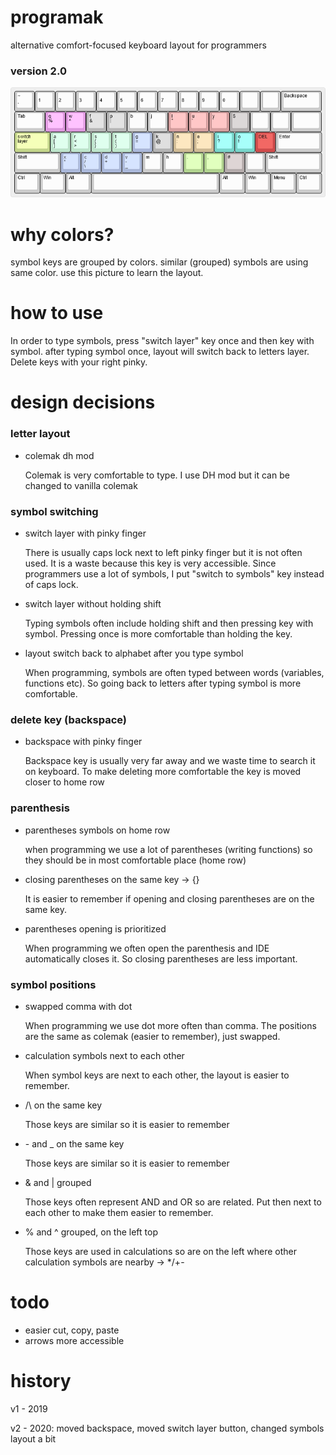 # programak
alternative comfort-focused keyboard layout for programmers

### version 2.0

![](programak.png)

# why colors?

symbol keys are grouped by colors. similar (grouped) symbols are using same color.
use this picture to learn the layout.

# how to use

In order to type symbols, press "switch layer" key once and then key with symbol. after typing symbol once, layout will switch back to letters layer.
Delete keys with your right pinky.

# design decisions

### letter layout

- colemak dh mod

    Colemak is very comfortable to type. I use DH mod but it can be changed to vanilla colemak
    
### symbol switching

- switch layer with pinky finger

    There is usually caps lock next to left pinky finger but it is not often used. It is a waste because this key is very accessible. Since programmers use a lot of symbols, I put "switch to symbols" key instead of caps lock.
    
    
- switch layer without holding shift

    Typing symbols often include holding shift and then pressing key with symbol. Pressing once is more comfortable than holding the key.
    
- layout switch back to alphabet after you type symbol

    When programming, symbols are often typed between words (variables, functions etc). So going back to letters after typing symbol is more comfortable.
   
### delete key (backspace)

- backspace with pinky finger

    Backspace key is usually very far away and we waste time to search it on keyboard. To make deleting more comfortable the key is moved closer to home row
  
### parenthesis

- parentheses symbols on home row

    when programming we use a lot of parentheses (writing functions) so they should be in most comfortable place (home row)  
    
- closing parentheses on the same key -> {}

    It is easier to remember if opening and closing parentheses are on the same key.
    
- parentheses opening is prioritized

    When programming we often open the parenthesis and IDE automatically closes it. So closing parentheses are less important.

### symbol positions 
 
- swapped comma with dot

    When programming we use dot more often than comma. The positions are the same as colemak (easier to remember), just swapped.
    
- calculation symbols next to each other

    When symbol keys are next to each other, the layout is easier to remember.
    
    
- /\ on the same key

    Those keys are similar so it is easier to remember
    
- \- and _ on the same key

    Those keys are similar so it is easier to remember
    
- & and | grouped

    Those keys often represent AND and OR so are related. Put then next to each other to make them easier to remember.
    
- % and ^ grouped, on the left top

    Those keys are used in calculations so are on the left where other calculation symbols are nearby -> */+-

# todo
- easier cut, copy, paste
- arrows more accessible

# history

v1 - 2019

v2 - 2020: moved backspace, moved switch layer button, changed symbols layout a bit
